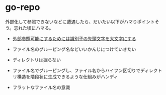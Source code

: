 # go-repo

外部化して参照できないなどに遭遇したら、だいたい以下がハマりポイントそう。忘れた頃にハマる。

- [外部参照可能にするためには識別子の先頭文字を大文字にする](https://qiita.com/zurazurataicho/items/4a95e0daf0d960cfc2f7)

- ファイル名のグルーピング名などいいかんじにつけていきたい

- ディレクトリは掘らない

- ファイル名でグルーピングし、ファイル名からハイフン区切りでディレクトリ構造を階段状に生成できるような仕組みがハンディ

- フラットなファイル名の意識
